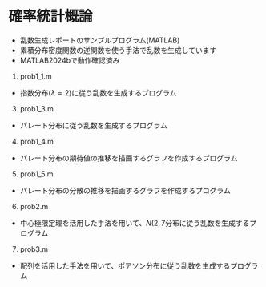 # 確率統計概論
- 乱数生成レポートのサンプルプログラム(MATLAB)
- 累積分布密度関数の逆関数を使う手法で乱数を生成しています
- MATLAB2024bで動作確認済み
1. prob1_1.m
  - 指数分布($λ=2$)に従う乱数を生成するプログラム
3. prob1_3.m
  - パレート分布に従う乱数を生成するプログラム
4. prob1_4.m
  - パレート分布の期待値の推移を描画するグラフを作成するプログラム
5. prob1_5.m
  - パレート分布の分散の推移を描画するグラフを作成するプログラム
6. prob2.m
  - 中心極限定理を活用した手法を用いて、$N(2,7$分布に従う乱数を生成するプログラム
7. prob3.m
  - 配列を活用した手法を用いて、ポアソン分布に従う乱数を生成するプログラム

